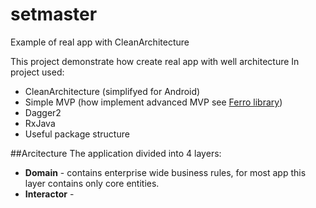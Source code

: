 # setmaster
Example of real app with CleanArchitecture

This project demonstrate how create real app with well architecture
In project used:
- CleanArchitecture (simplifyed for Android)
- Simple MVP (how implement advanced MVP see [Ferro library](#https://github.com/MaksTuev/ferro))
- Dagger2
- RxJava
- Useful package structure

##Arcitecture
The application divided into 4 layers:
- **Domain** - contains enterprise wide business rules, for most app this layer contains only core entities.
- **Interactor** - 
